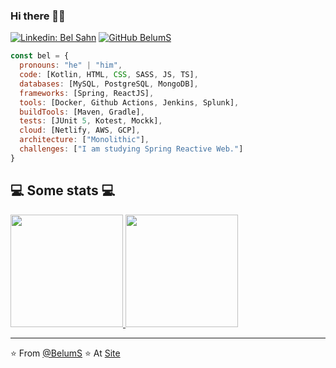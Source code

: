 ### Hi there 👋🏿 

<!--
**BelumS/BelumS** is a ✨ _special_ ✨ repository because its `README.md` (this file) appears on your GitHub profile.

Here are some ideas to get you started:

- 🔭 I’m currently working on ...
- 🌱 I’m currently learning ...
- 👯 I’m looking to collaborate on ...
- 🤔 I’m looking for help with ...
- 💬 Ask me about ...
- 📫 How to reach me: ...
- 😄 Pronouns: ...
- ⚡ Fun fact: ...
-->

[![Linkedin: Bel Sahn](https://img.shields.io/badge/-belsahn-blue?style=flat-square&logo=Linkedin&logoColor=white&link=https://www.linkedin.com/in/bel-sahn/)](https://www.linkedin.com/in/bel-sahn/)
[![GitHub BelumS](https://img.shields.io/github/followers/belums?label=follow&style=social)](https://github.com/belums)

```javascript
const bel = {
  pronouns: "he" | "him",
  code: [Kotlin, HTML, CSS, SASS, JS, TS],
  databases: [MySQL, PostgreSQL, MongoDB],
  frameworks: [Spring, ReactJS],
  tools: [Docker, Github Actions, Jenkins, Splunk],
  buildTools: [Maven, Gradle],
  tests: [JUnit 5, Kotest, Mockk],
  cloud: [Netlify, AWS, GCP],
  architecture: ["Monolithic"],
  challenges: ["I am studying Spring Reactive Web."]
}
```

<h2>💻 Some stats 💻</h2>

<a href="https://github.com/BelumS">
  <img height="180em" src="https://github-readme-stats.vercel.app/api?username=belums&theme=buefy&show_icons=true" />
  <img height="180em" src="https://github-readme-stats.vercel.app/api/top-langs/?username=belums&theme=buefy&layout=compact" />
</a>

---

⭐️ From [@BelumS](https://github.com/BelumS)
⭐️ At [Site](https://belsahn.netlify.app/)
